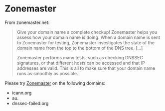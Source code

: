 # Zonemaster

From zonemaster.net:
> Give your domain name a complete checkup! Zonemaster helps you assess 
> how your domain name is doing. When a domain name is sent to Zonemaster 
> for testing, Zonemaster investigates the state of the domain name from 
> the top to the bottom of the DNS tree. [...]
>
> Zonemaster performs many tests, such as checking DNSSEC signatures, or 
> that different hosts can be accessed and that IP addresses are valid. 
> This is all to make sure that your domain name runs as smoothly as possible.

Please try [Zonemaster](https://zonemaster.net) on the following domains:
- icann.org
- au.
- dnssec-failed.org


